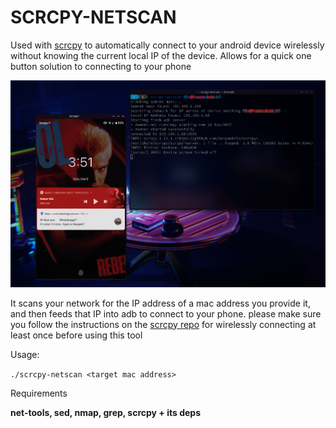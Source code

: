 # SCRCPY-NETSCAN

Used with [scrcpy](https://github.com/Genymobile/scrcpy) to automatically connect to your android device wirelessly without knowing the current local IP of the device. Allows for a quick one button solution to connecting to your phone

![](preview.png)

It scans your network for the IP address of a mac address you provide it, and then feeds that IP into adb to connect to your phone. please make sure you follow the instructions on the [scrcpy repo](https://github.com/Genymobile/scrcpy) for wirelessly connecting at least once before using this tool

Usage: 

`./scrcpy-netscan <target mac address>`

Requirements

**net-tools, sed, nmap, grep, scrcpy + its deps**